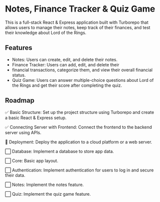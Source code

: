 # Notes, Finance Tracker & Quiz Game

This is a full-stack React & Express application built with Turborepo that allows users to manage their notes, keep track of
their finances, and test their knowledge about Lord of the Rings.

## Features

- Notes: Users can create, edit, and delete their notes.
- Finance Tracker: Users can add, edit, and delete their
- financial transactions, categorize them, and view their overall financial status.
- Quiz Game: Users can answer multiple-choice questions about Lord of the Rings and get their score after completing the
  quiz.

## Roadmap

:white_check_mark: Basic Structure: Set up the project structure using Turborepo and create a basic React & Express setup.

:white_check_mark: Connecting Server with Frontend: Connect the frontend to the backend server using APIs.

:wrench: Deployment: Deploy the application to a cloud platform or a web server.

:white_large_square: Database: Implement a database to store app data.

:white_large_square: Core: Basic app layout.

:white_large_square: Authentication: Implement authentication for users to log in and secure their data.

:white_large_square: Notes: Implement the notes feature.

:white_large_square: Quiz: Implement the quiz game feature.

 


